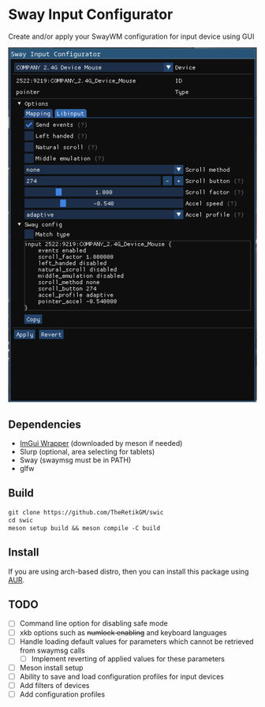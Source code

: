 # Sway Input Configurator
Create and/or apply your SwayWM configuration for input device using GUI

![Example1](doc/example1.png)

## Dependencies
- [ImGui Wrapper](https://github.com/TheRetikGM/imguiwrapper.git) (downloaded by meson if needed)
- Slurp (optional, area selecting for tablets)
- Sway (swaymsg must be in PATH)
- glfw

## Build

	git clone https://github.com/TheRetikGM/swic
	cd swic
	meson setup build && meson compile -C build

## Install
If you are using arch-based distro, then you can install this package using [AUR](https://aur.archlinux.org/packages/swic-git).

## TODO
- [ ] Command line option for disabling safe mode
- [ ] xkb options such as ~~numlock enabling~~ and keyboard languages
- [ ] Handle loading default values for parameters which cannot be retrieved from swaymsg calls
	- [ ] Implement reverting of applied values for these parameters
- [ ] Meson install setup
- [ ] Ability to save and load configuration profiles for input devices
- [ ] Add filters of devices
- [ ] Add configuration profiles
